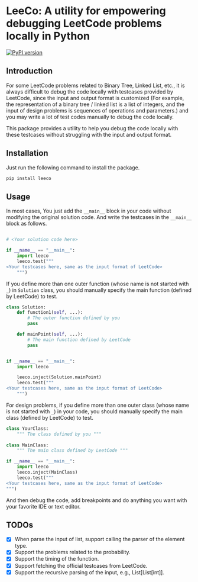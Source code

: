 # LeeCo: A utility for empowering debugging LeetCode problems locally in Python

[![PyPI version](https://badge.fury.io/py/leeco.svg)](https://badge.fury.io/py/leeco)

## Introduction

For some LeetCode problems related to Binary Tree, Linked List, etc.,
it is always difficult to debug the code locally with testcases provided by LeetCode,
since the input and output format is customized
(For example, the representation of a binary tree / linked list is a list of integers,
and the input of design problems is sequences of operations and parameters.)
and you may write a lot of test codes manually to debug the code locally.

This package provides a utility to help you debug the code locally with these testcases without
struggling with the input and output format.

## Installation

Just run the following command to install the package.

```bash
pip install leeco
```

## Usage

In most cases, You just add the `__main__` block in your code without modifying the original solution code.
And write the testcases in the `__main__` block as follows.

```python

# <Your solution code here>

if __name__ == "__main__":
    import leeco
    leeco.test("""
<Your testcases here, same as the input format of LeetCode>
    """)
```

If you define more than one outer function (whose name is not started with `_`) in `Solution` class, 
you should manually specify the main function (defined by LeetCode) to test.

```python
class Solution:
    def function1(self, ...):
        # The outer function defined by you
        pass

    def mainPoint(self, ...):
        # The main function defined by LeetCode
        pass


if __name__ == "__main__":
    import leeco

    leeco.inject(Solution.mainPoint)
    leeco.test("""
<Your testcases here, same as the input format of LeetCode>
    """)
```

For design problems, if you define more than one outer class (whose name is not started with `_`) in your code,
you should manually specify the main class (defined by LeetCode) to test.

```python
class YourClass:
    """ The class defined by you """
    
class MainClass:
    """ The main class defined by LeetCode """

if __name__ == "__main__":
    import leeco
    leeco.inject(MainClass)
    leeco.test("""
<Your testcases here, same as the input format of LeetCode>
""")
```

And then debug the code, add breakpoints and do anything you want with your favorite IDE or text editor.

## TODOs

- [x] When parse the input of list, support calling the parser of the element type.
- [x] Support the problems related to the probability.
- [x] Support the timing of the function.
- [x] Support fetching the official testcases from LeetCode.
- [x] Support the recursive parsing of the input, e.g., List[List[int]].
